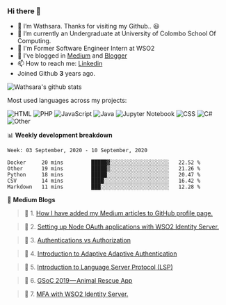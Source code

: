 ### Hi there 👋

- 🔭 I’m Wathsara. Thanks for visiting my Github.. :smiley: 
- 🌱 I’m currently an Undergraduate at University of Colombo School Of Computing.
- :memo: I'm Former Software Engineer Intern at WSO2
- 👯 I’ve blogged in [Medium](https://medium.com/@wathsara) and [Blogger](https://vteamneuron.blogspot.com/)
- 📫 How to reach me: [Linkedin](https://www.linkedin.com/in/wathsara-daluwatta/)
- Joined Github **3** years ago.

![Wathsara's github stats](https://github-readme-stats.vercel.app/api?username=Wathsara&include_all_commits=true&show_icons=true)

Most used languages across my projects:

![HTML](https://img.shields.io/static/v1?style=flat-square&label=%E2%A0%80&color=555&labelColor=%23e34c26&message=HTML%EF%B8%B148.1%25)
![PHP](https://img.shields.io/static/v1?style=flat-square&label=%E2%A0%80&color=555&labelColor=%234F5D95&message=PHP%EF%B8%B132.8%25)
![JavaScript](https://img.shields.io/static/v1?style=flat-square&label=%E2%A0%80&color=555&labelColor=%23f1e05a&message=JavaScript%EF%B8%B18.6%25)
![Java](https://img.shields.io/static/v1?style=flat-square&label=%E2%A0%80&color=555&labelColor=%23b07219&message=Java%EF%B8%B15.6%25)
![Jupyter Notebook](https://img.shields.io/static/v1?style=flat-square&label=%E2%A0%80&color=555&labelColor=%23DA5B0B&message=Jupyter%20Notebook%EF%B8%B11.5%25)
![CSS](https://img.shields.io/static/v1?style=flat-square&label=%E2%A0%80&color=555&labelColor=%23563d7c&message=CSS%EF%B8%B11.5%25)
![C#](https://img.shields.io/static/v1?style=flat-square&label=%E2%A0%80&color=555&labelColor=%23178600&message=C%23%EF%B8%B10.3%25)
![Other](https://img.shields.io/static/v1?style=flat-square&label=%E2%A0%80&color=555&labelColor=%23ededed&message=Other%EF%B8%B11.2%25)


📊 **Weekly development breakdown**
<!--START_SECTION:waka-->
```text
Week: 03 September, 2020 - 10 September, 2020

Docker     20 mins         █████▓░░░░░░░░░░░░░░░░░░░   22.52 % 
Other      19 mins         █████▒░░░░░░░░░░░░░░░░░░░   21.26 % 
Python     18 mins         █████░░░░░░░░░░░░░░░░░░░░   20.47 % 
CSV        14 mins         ████░░░░░░░░░░░░░░░░░░░░░   16.42 % 
Markdown   11 mins         ███░░░░░░░░░░░░░░░░░░░░░░   12.28 % 
```
<!--END_SECTION:waka-->

:memo: **Medium Blogs**
<!--START_SECTION:medium-->

 > :memo: 1. [How I have added my Medium articles to GitHub profile page.](https://medium.com/@wathsara/how-i-have-added-my-medium-articles-to-github-profile-page-300f4733899e?source=rss-b211f0baedf8------2)            

 > :memo: 2. [Setting up Node OAuth applications with WSO2 Identity Server.](https://medium.com/@wathsara/setting-up-node-oauth-applications-with-wso2-identity-server-1d13cb1650f0?source=rss-b211f0baedf8------2)            

 > :memo: 3. [Authentications vs Authorization](https://medium.com/@wathsara/authentications-vs-authorization-f7560d24e0f6?source=rss-b211f0baedf8------2)            

 > :memo: 4. [Introduction to Adaptive Adaptive Authentication](https://medium.com/@wathsara/introduction-to-adaptive-adaptive-authentication-572874c8a6c3?source=rss-b211f0baedf8------2)            

 > :memo: 5. [Introduction to Language Server Protocol (LSP)](https://medium.com/@wathsara/introduction-to-language-server-protocol-lsp-644a61dcd4be?source=rss-b211f0baedf8------2)            

 > :memo: 6. [GSoC 2019 — Animal Rescue App](https://medium.com/@wathsara/gsoc-2019-animal-rescue-app-d82984746981?source=rss-b211f0baedf8------2)            

 > :memo: 7. [MFA with WSO2 Identity Server.](https://medium.com/@wathsara/mfa-with-wso2-identity-server-f9ee3b7fef9e?source=rss-b211f0baedf8------2)            

<!--END_SECTION:medium-->
